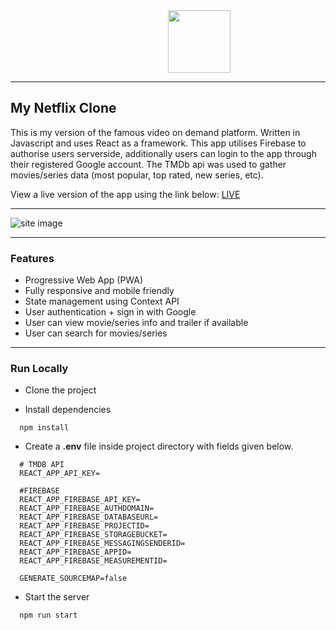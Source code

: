 <img style="margin-left: 50%" src="https://upload.wikimedia.org/wikipedia/commons/0/08/Netflix_2015_logo.svg" height="100" alt="" />

<hr>

## My Netflix Clone

This is my version of the famous video on demand platform. Written in Javascript and uses React as a framework. This app utilises Firebase to authorise users serverside, additionally users can login to the app through their registered Google account. The TMDb api was used to gather movies/series data (most popular, top rated, new series, etc).

View a live version of the app using the link below: [LIVE ](https://my-netflix-clone-3ll6.vercel.app/)

<hr>

![site image](https://i.imgur.com/xaZ8L6P.jpg)

<hr>

### Features

- Progressive Web App (PWA)
- Fully responsive and mobile friendly
- State management using Context API
- User authentication + sign in with Google
- User can view movie/series info and trailer if available
- User can search for movies/series

<hr>

### Run Locally

- Clone the project

- Install dependencies

```
  npm install
```

- Create a **.env** file inside project directory with fields given below.

```
  # TMDB API
  REACT_APP_API_KEY=  

  #FIREBASE
  REACT_APP_FIREBASE_API_KEY=
  REACT_APP_FIREBASE_AUTHDOMAIN=
  REACT_APP_FIREBASE_DATABASEURL=
  REACT_APP_FIREBASE_PROJECTID=
  REACT_APP_FIREBASE_STORAGEBUCKET=
  REACT_APP_FIREBASE_MESSAGINGSENDERID=
  REACT_APP_FIREBASE_APPID=
  REACT_APP_FIREBASE_MEASUREMENTID=

  GENERATE_SOURCEMAP=false
```

- Start the server

```
  npm run start
```
